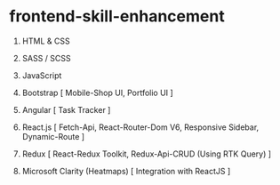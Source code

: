 # frontend-skill-enhancement

1. HTML & CSS

2. SASS / SCSS

3. JavaScript

4. Bootstrap [ Mobile-Shop UI, Portfolio UI ]

5. Angular [ Task Tracker ]

6. React.js [ Fetch-Api, React-Router-Dom V6, Responsive Sidebar, Dynamic-Route ]

7. Redux [ React-Redux Toolkit, Redux-Api-CRUD (Using RTK Query) ]

8. Microsoft Clarity (Heatmaps) [ Integration with ReactJS ]
